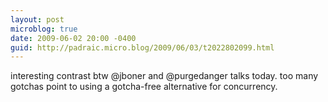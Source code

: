 ```yaml
---
layout: post
microblog: true
date: 2009-06-02 20:00 -0400
guid: http://padraic.micro.blog/2009/06/03/t2022802099.html
---
```

interesting contrast btw @jboner and @purgedanger talks today. too many gotchas point to using a gotcha-free alternative for concurrency.
